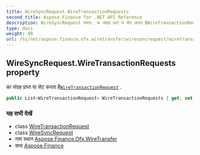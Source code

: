 ```yaml
---
title: WireSyncRequest.WireTransactionRequests
second_title: Aspose.Finance for .NET API Reference
description: WireSyncRequest संपत्त. क संग्रह प्रप्त य सेट करत हैWireTransactionRequest .
type: docs
weight: 40
url: /hi/net/aspose.finance.ofx.wiretransfer/wiresyncrequest/wiretransactionrequests/
---
```

## WireSyncRequest.WireTransactionRequests property

का संग्रह प्राप्त या सेट करता है[`WireTransactionRequest`](../../wiretransactionrequest/) .

```csharp
public List<WireTransactionRequest> WireTransactionRequests { get; set; }
```

### यह सभी देखें

* class [WireTransactionRequest](../../wiretransactionrequest/)
* class [WireSyncRequest](../)
* नाम स्थान [Aspose.Finance.Ofx.WireTransfer](../../wiresyncrequest/)
* सभा [Aspose.Finance](../../../)


